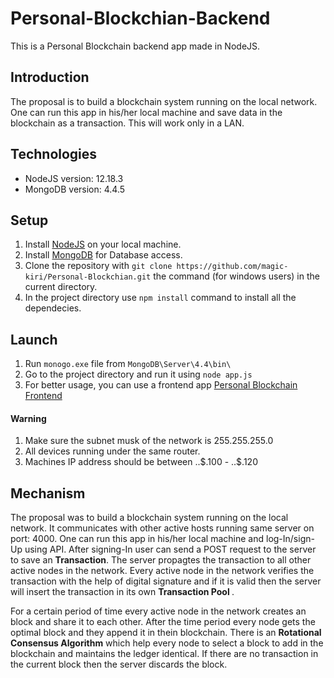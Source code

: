 # Personal-Blockchian-Backend
This is a Personal Blockchain backend app made in NodeJS.


## Introduction
The proposal is to build a blockchain system running on the local network.
One can run this app in his/her local machine and save data in the blockchain as a transaction. 
This will work only in a LAN.



## Technologies
* NodeJS version: 12.18.3 
* MongoDB version: 4.4.5



## Setup

1) Install [NodeJS](https://nodejs.org/en/download/) on your local machine.
2) Install [MongoDB](https://www.mongodb.com/try/download/community) for Database access.
3) Clone the repository with `git clone https://github.com/magic-kiri/Personal-Blockchian.git` the command (for windows users) in the current directory.
4) In the project directory use `npm install` command to install all the dependecies.

## Launch
1) Run `monogo.exe` file from `MongoDB\Server\4.4\bin\`
2) Go to the project directory and run it using `node app.js`
3) For better usage, you can use a frontend app [Personal Blockchain Frontend](https://github.com/arBishal/Personal-Blockchain-Frontend)

#### Warning
1) Make sure the subnet musk of the network is 255.255.255.0
2) All devices running under the same router.
3) Machines IP address should be between $.$.$.100 - $.$.$.120

## Mechanism
The proposal was to build a blockchain system running on the local network.
It communicates with other active hosts running same server on port: 4000.
One can run this app in his/her local machine and log-In/sign-Up using API.
After signing-In user can send a POST request to the server to save an **Transaction**. 
The server propagtes the transaction to all other active nodes in the network.
Every active node in the network verifies the transaction with the help of digital signature and 
if it is valid then the server will insert the transaction in its own <b> Transaction Pool </b>.

For a certain period of time every active node in the network creates an block and share it to each other.
After the time period every node gets the optimal block and they append it in thein blockchain.
There is an **Rotational Consensus Algorithm** which help every node to select a block to add in the blockchain and maintains the ledger identical.
If there are no transaction in the current block then the server discards the block.



